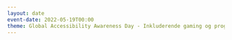 ```yaml
---
layout: date
event-date: 2022-05-19T00:00
theme: Global Accessibility Awareness Day - Inkluderende gaming og program fra posten
---
```

